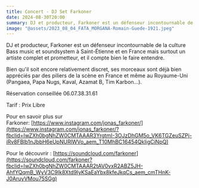 ```yaml
---
title: Concert - DJ Set Farkoner
date: 2024-08-30T20:00
summary: DJ et producteur, Farkoner est un défenseur incontournable de la culture Bass music et soundsystem à Saint-Étienne et en France mais surtout un artiste complet et prometteur, et il compte bien le faire entendre.
image: "@assets/2023_08_04_FATA_MORGANA-Romain-Guede-1921.jpeg"
---
```

DJ et producteur, Farkoner est un défenseur incontournable de la culture Bass music et soundsystem à Saint-Étienne et en France mais surtout un artiste complet et prometteur, et il compte bien le faire entendre.

Bien qu'il soit encore relativement discret, ses morceaux sont déjà bien appréciés par des piliers de la scène en France et même au Royaume-Uni (Pangaea, Papa Nugs, Kaval, Azamat B, Tim Karbon…).

Réservation conseillée 06.07.38.31.61

Tarif : Prix Libre

Pour en savoir plus sur Farkoner: [https://www.instagram.com/jonas_farkoner/](https://www.instagram.com/jonas_farkoner/?fbclid=IwZXh0bgNhZW0CMTAAAR3YrgtmI-3OJzDhGM5o_VK6TGZeuSZPj-iRv8FBlb1nJbbH6eUpNURlWVo_aem_T10MhBC16454QkIigCiNpQ)

Pour le découvrir : [https://soundcloud.com/farkoner](https://soundcloud.com/farkoner?fbclid=IwZXh0bgNhZW0CMTAAAR2tAV0vxR2ABZ5JH-AhfYQqmB_WyV3C9Ik8Xtd9IyKSaEaYbx8kfeJkqCs_aem_cmTHnK-J0AruyVMou75SGg)
